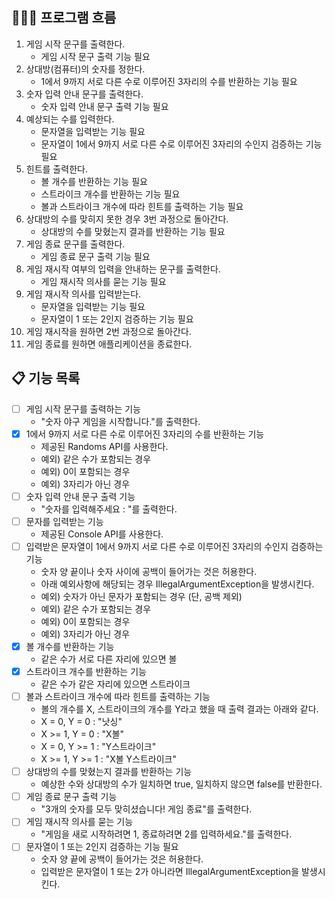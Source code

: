 ## 🚣🏾‍♂ 프로그램 흐름
1. 게임 시작 문구를 출력한다.
    - 게임 시작 문구 출력 기능 필요
2. 상대방(컴퓨터)의 숫자를 정한다.
    - 1에서 9까지 서로 다른 수로 이루어진 3자리의 수를 반환하는 기능 필요
3. 숫자 입력 안내 문구를 출력한다.
    - 숫자 입력 안내 문구 출력 기능 필요
4. 예상되는 수를 입력한다.
    - 문자열을 입력받는 기능 필요
    - 문자열이 1에서 9까지 서로 다른 수로 이루어진 3자리의 수인지 검증하는 기능 필요
5. 힌트를 출력한다.
    - 볼 개수를 반환하는 기능 필요
    - 스트라이크 개수를 반환하는 기능 필요
    - 볼과 스트라이크 개수에 따라 힌트를 출력하는 기능 필요
6. 상대방의 수를 맞히지 못한 경우 3번 과정으로 돌아간다.
    - 상대방의 수를 맞혔는지 결과를 반환하는 기능 필요
7. 게임 종료 문구를 출력한다.
    - 게임 종료 문구 출력 기능 필요
8. 게임 재시작 여부의 입력을 안내하는 문구를 출력한다.
    - 게임 재시작 의사를 묻는 기능 필요
9. 게임 재시작 의사를 입력받는다.
    - 문자열을 입력받는 기능 필요
    - 문자열이 1 또는 2인지 검증하는 기능 필요
10. 게임 재시작을 원하면 2번 과정으로 돌아간다.
11. 게임 종료를 원하면 애플리케이션을 종료한다.

## 📋 기능 목록
- [ ] 게임 시작 문구를 출력하는 기능
    - "숫자 야구 게임을 시작합니다."를 출력한다.
- [x] 1에서 9까지 서로 다른 수로 이루어진 3자리의 수를 반환하는 기능
    - 제공된 Randoms API를 사용한다.
    - 예외) 같은 수가 포함되는 경우
    - 예외) 0이 포함되는 경우
    - 예외) 3자리가 아닌 경우
- [ ] 숫자 입력 안내 문구 출력 기능
    - "숫자를 입력해주세요 : "를 출력한다.
- [ ] 문자를 입력받는 기능
    - 제공된 Console API를 사용한다.
- [ ] 입력받은 문자열이 1에서 9까지 서로 다른 수로 이루어진 3자리의 수인지 검증하는 기능
    - 숫자 양 끝이나 숫자 사이에 공백이 들어가는 것은 허용한다.
    - 아래 예외사항에 해당되는 경우 IllegalArgumentException을 발생시킨다.
    - 예외) 숫자가 아닌 문자가 포함되는 경우 (단, 공백 제외)
    - 예외) 같은 수가 포함되는 경우
    - 예외) 0이 포함되는 경우
    - 예외) 3자리가 아닌 경우
- [x] 볼 개수를 반환하는 기능
    - 같은 수가 서로 다른 자리에 있으면 볼
- [x] 스트라이크 개수를 반환하는 기능
    - 같은 수가 같은 자리에 있으면 스트라이크
- [ ] 볼과 스트라이크 개수에 따라 힌트를 출력하는 기능
    - 볼의 개수를 X, 스트라이크의 개수를 Y라고 했을 때 출력 결과는 아래와 같다.
    - X = 0, Y = 0 : "낫싱"
    - X >= 1, Y = 0 : "X볼"
    - X = 0, Y >= 1 : "Y스트라이크"
    - X >= 1, Y >= 1 : "X볼 Y스트라이크"
- [ ] 상대방의 수를 맞혔는지 결과를 반환하는 기능
    - 예상한 수와 상대방의 수가 일치하면 true, 일치하지 않으면 false를 반환한다.
- [ ] 게임 종료 문구 출력 기능
    - "3개의 숫자를 모두 맞히셨습니다! 게임 종료"를 출력한다.
- [ ] 게임 재시작 의사를 묻는 기능
    - "게임을 새로 시작하려면 1, 종료하려면 2를 입력하세요."를 출력한다.
- [ ] 문자열이 1 또는 2인지 검증하는 기능 필요
    - 숫자 양 끝에 공백이 들어가는 것은 허용한다.
    - 입력받은 문자열이 1 또는 2가 아니라면 IllegalArgumentException을 발생시킨다.